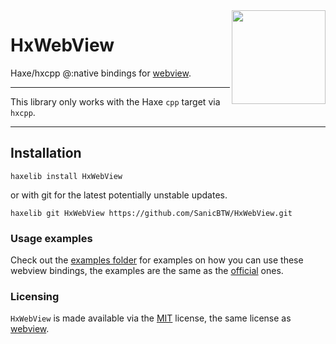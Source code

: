<img src="https://avatars.githubusercontent.com/u/4168812?s=200&v=4" align="right" width="150" height="150">

# HxWebView

Haxe/hxcpp @:native bindings for [webview](https://github.com/webview/webview).

---

This library only works with the Haxe `cpp` target via `hxcpp`.

---

## Installation
```
haxelib install HxWebView
```

or with git for the latest potentially unstable updates.

```
haxelib git HxWebView https://github.com/SanicBTW/HxWebView.git
```

### Usage examples
Check out the [examples folder](https://github.com/SanicBTW/HxWebView/tree/master/examples) for examples on how you can use these webview bindings, the examples are the same as the [official](https://github.com/webview/webview/tree/master/examples) ones.

### Licensing
`HxWebView` is made available via the [MIT](https://github.com/SanicBTW/HxWebView/blob/master/LICENSE) license, the same license as [webview](https://github.com/webview/webview/blob/master/LICENSE).